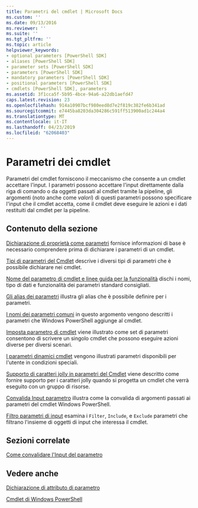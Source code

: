 ```yaml
---
title: Parametri del cmdlet | Microsoft Docs
ms.custom: ''
ms.date: 09/13/2016
ms.reviewer: ''
ms.suite: ''
ms.tgt_pltfrm: ''
ms.topic: article
helpviewer_keywords:
- optional parameters [PowerShell SDK]
- aliases [PowerShell SDK]
- parameter sets [PowerShell SDK]
- parameters [PowerShell SDK]
- mandatory parameters [PowerShell SDK]
- positional parameters [PowerShell SDK]
- cmdlets [PowerShell SDK], parameters
ms.assetid: 3f1cca5f-5b95-4bce-94a6-a22db1aefd47
caps.latest.revision: 23
ms.openlocfilehash: 914a10907bcf980eed8d7e2f819c382fe6b341ad
ms.sourcegitcommit: e7445ba8203da304286c591ff513900ad1c244a4
ms.translationtype: MT
ms.contentlocale: it-IT
ms.lasthandoff: 04/23/2019
ms.locfileid: "62068403"
---
```

# <a name="cmdlet-parameters"></a>Parametri dei cmdlet

Parametri del cmdlet forniscono il meccanismo che consente a un cmdlet accettare l'input. I parametri possono accettare l'input direttamente dalla riga di comando o da oggetti passati al cmdlet tramite la pipeline, gli argomenti (noto anche come *valori*) di questi parametri possono specificare l'input che il cmdlet accetta, come il cmdlet deve eseguire le azioni e i dati restituiti dal cmdlet per la pipeline.

## <a name="in-this-section"></a>Contenuto della sezione

[Dichiarazione di proprietà come parametri](./declaring-properties-as-parameters.md) fornisce informazioni di base è necessario comprendere prima di dichiarare i parametri di un cmdlet.

[Tipi di parametri del Cmdlet](./types-of-cmdlet-parameters.md) descrive i diversi tipi di parametri che è possibile dichiarare nei cmdlet.

[Nome del parametro di cmdlet e linee guida per la funzionalità](./standard-cmdlet-parameter-names-and-types.md) dischi i nomi, tipo di dati e funzionalità dei parametri standard consigliati.

[Gli alias dei parametri](./parameter-aliases.md) illustra gli alias che è possibile definire per i parametri.

[I nomi dei parametri comuni](./common-parameter-names.md) in questo argomento vengono descritti i parametri che Windows PowerShell aggiunge al cmdlet.

[Imposta parametro di cmdlet](./cmdlet-parameter-sets.md) viene illustrato come set di parametri consentono di scrivere un singolo cmdlet che possono eseguire azioni diverse per diversi scenari.

[I parametri dinamici cmdlet](./cmdlet-dynamic-parameters.md) vengono illustrati parametri disponibili per l'utente in condizioni speciali.

[Supporto di caratteri jolly in parametri del Cmdlet](./supporting-wildcard-characters-in-cmdlet-parameters.md) viene descritto come fornire supporto per i caratteri jolly quando si progetta un cmdlet che verrà eseguito con un gruppo di risorse.

[Convalida Input parametro](./validating-parameter-input.md) illustra come la convalida di argomenti passati ai parametri del cmdlet Windows PowerShell.

[Filtro parametri di input](./input-filter-parameters.md) esamina i `Filter`, `Include`, e `Exclude` parametri che filtrano l'insieme di oggetti di input che interessa il cmdlet.

## <a name="related-sections"></a>Sezioni correlate

[Come convalidare l'Input del parametro](./how-to-validate-parameter-input.md)

## <a name="see-also"></a>Vedere anche

[Dichiarazione di attributo di parametro](./parameter-attribute-declaration.md)

[Cmdlet di Windows PowerShell](./cmdlet-overview.md)
